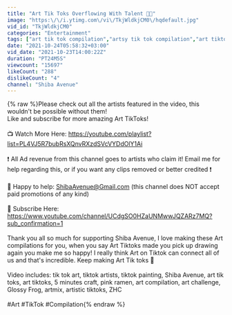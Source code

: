 ```yaml
---
title: "Art Tik Toks Overflowing With Talent 🎨✨"
image: "https:\/\/i.ytimg.com\/vi\/TkjWldkjCM0\/hqdefault.jpg"
vid_id: "TkjWldkjCM0"
categories: "Entertainment"
tags: ["art tik tok compilation","artsy tik tok compilation","art tiktok compilation"]
date: "2021-10-24T05:58:32+03:00"
vid_date: "2021-10-23T14:00:22Z"
duration: "PT24M5S"
viewcount: "15697"
likeCount: "288"
dislikeCount: "4"
channel: "Shiba Avenue"
---
```

{% raw %}Please check out all the artists featured in the video, this wouldn't be possible without them!<br />Like and subscribe for more amazing Art TikToks!<br /><br />📺  Watch More Here: <a rel="nofollow" target="blank" href="https://youtube.com/playlist?list=PL4VJ5R7bubRsXQnvRXzdSVcVYDdOlY1Ai">https://youtube.com/playlist?list=PL4VJ5R7bubRsXQnvRXzdSVcVYDdOlY1Ai</a><br /><br />❗ All Ad revenue from this channel goes to artists who claim it! Email me for help regarding this, or if you want any clips removed or better credited ❗<br /><br />🌟 Happy to help: ShibaAvenue@Gmail.com (this channel does NOT accept paid promotions of any kind)<br /><br />🥺  Subscribe Here: <a rel="nofollow" target="blank" href="https://www.youtube.com/channel/UCdgSO0HZaUNMwwJQZARz7MQ?sub_confirmation=1">https://www.youtube.com/channel/UCdgSO0HZaUNMwwJQZARz7MQ?sub_confirmation=1</a><br /><br />Thank you all so much for supporting Shiba Avenue, I love making these Art compilations for you, when you say Art Tiktoks made you pick up drawing again you make me so happy! I really think Art on Tiktok can connect all of us and that's incredible. Keep making Art Tik toks 🎨<br /><br />Video includes: tik tok art, tiktok artists, tiktok painting, Shiba Avenue, art tik toks, art tiktoks, 5 minutes craft, pink ramen, art compilation, art challenge, Glossy Frog, artmix, artistic tiktoks, ZHC<br /><br />#Art #TikTok #Compilation{% endraw %}

